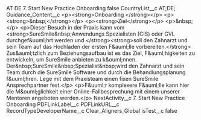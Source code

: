 <?xml version="1.0" encoding="UTF-8"?>
<CustomMetadata xmlns="http://soap.sforce.com/2006/04/metadata" xmlns:xsi="http://www.w3.org/2001/XMLSchema-instance" xmlns:xsd="http://www.w3.org/2001/XMLSchema">
    <label>AT DE 7. Start New Practice Onboarding</label>
    <protected>false</protected>
    <values>
        <field>CountryList__c</field>
        <value xsi:type="xsd:string">AT;DE;</value>
    </values>
    <values>
        <field>Guidance_Content__c</field>
        <value xsi:type="xsd:string">&lt;p&gt;&lt;strong&gt;Onboarding &lt;/strong&gt;&lt;/p&gt;
&lt;p&gt;&lt;strong&gt;&amp;nbsp;&lt;/strong&gt;&lt;/p&gt;
&lt;p&gt;&lt;strong&gt;Ziel&lt;/strong&gt;&lt;/p&gt;
&lt;p&gt;&amp;nbsp;&lt;/p&gt;
&lt;p&gt;Dieser Besuch in der Praxis kann vom &lt;strong&gt;SureSmile&amp;nbsp;Anwendungs Spezialisten (CIS) oder GVL durchgef&amp;uuml;hrt werden und &lt;/strong&gt;&lt;strong&gt;soll den Zahnarzt und sein Team auf das Hochladen der ersten F&amp;auml;lle vorbereiten.&lt;/strong&gt; Zus&amp;auml;tzlich zum Beziehungsaufbau ist es das Ziel, F&amp;auml;higkeiten zu entwickeln, um SureSmile anbieten zu k&amp;ouml;nnen. Der&amp;nbsp;SureSmile&amp;nbsp;Spezialist&amp;nbsp;wird den Zahnarzt und sein Team durch die SureSmile Software und durch die Behandlungsplanung f&amp;uuml;hren. Lege mit dem Praxisteam einen fixen SureSmile Ansprechpartner fest.&lt;/p&gt;
&lt;p&gt;F&amp;uuml;r komplexere F&amp;auml;lle kann hier die M&amp;ouml;glichkeit einer Online-Fallbesprechung mit einem unserer Mentoren angeboten werden.&lt;/p&gt;</value>
    </values>
    <values>
        <field>NextActivity__c</field>
        <value xsi:type="xsd:string">7. Start New Practice Onboarding</value>
    </values>
    <values>
        <field>PDFLinkLabel__c</field>
        <value xsi:nil="true"/>
    </values>
    <values>
        <field>PDFLinkURL__c</field>
        <value xsi:nil="true"/>
    </values>
    <values>
        <field>RecordTypeDeveloperName__c</field>
        <value xsi:type="xsd:string">Clear_Aligners_Global</value>
    </values>
    <values>
        <field>isTest__c</field>
        <value xsi:type="xsd:boolean">false</value>
    </values>
</CustomMetadata>
